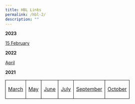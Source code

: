 ```yaml
---
title: HBL Links
permalink: /hbl-2/
description: ""
---
```

<p><strong>2023</strong></p>
<p><a href="/hbl-links-for-15-Feb-23/" target="_blank" rel="noopener">15 February</a></p>
<p><strong>2022</strong></p>
<p><a href="/hbl-links-for-6-april/" target="_blank" rel="noopener">April</a></p>
<p><strong>2021</strong></p>
<table>
<tbody>
<tr>
<td style="border:1px solid black">
<p><a href="/hbl-12-march-2021/" target="_blank" rel="noopener">March</a></p>
</td>
<td style="border:1px solid black">
<p><a href="/hbl-links-for-may-2021/" target="_blank" rel="noopener">May</a></p>
</td>
<td style="border:1px solid black">
<p><a href="/hbl-28-to-30-june-2021/" target="_blank" rel="noopener">June</a></p>
</td>
<td style="border:1px solid black">
<p><a href="/hbl-1-to-2-july-2021/" target="_blank" rel="noopener">July</a></p>
</td>
<td style="border:1px solid black">
<p><a href="/hbl-links-for-september-2021/" target="_blank" rel="noopener">September</a></p>
</td>
<td style="border:1px solid black">
<p><a href="/hbl-links-for-october-2021/" target="_blank" rel="noopener">October</a></p>
</td>
</tr>
</tbody>
</table>